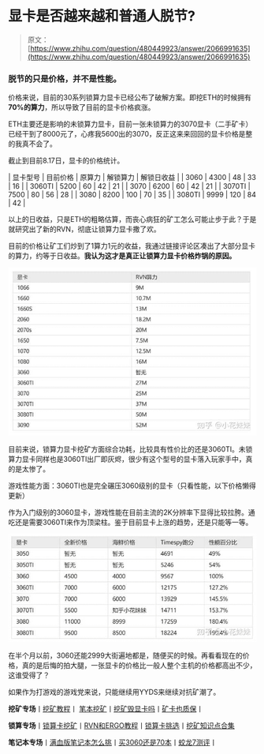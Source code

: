 <!--yml
category: 挖矿
date: 2022-06-26 00:00:00
-->

# 显卡是否越来越和普通人脱节?

> 原文：[https://www.zhihu.com/question/480449923/answer/2066991635](https://www.zhihu.com/question/480449923/answer/2066991635)

 ### 脱节的只是价格，并不是性能。

价格来说，目前的30系列锁算力显卡已经公布了破解方案。即挖ETH的时候拥有**70%的算力**，所以导致了目前的显卡价格疯涨。

ETH主要还是影响的未锁算力显卡，目前一张未锁算力的3070显卡（二手矿卡）已经干到了8000元了，心疼我5600出的3070，反正这来来回回的显卡价格是整的我真不会了。

截止到目前8.17日，显卡的价格统计。

| 显卡型号 | 目前价格 | 原算力 | 解锁算力 | 解锁日收益 |
| 3060 | 4300 | 48 | 33 | 16 |
| 3060TI | 5200 | 60 | 42 | 21 |
| 3070 | 6200 | 60 | 42 | 21 |
| 3070TI | 7500 | 80 | 56 | 28 |
| 3080 | 8200 | 100 | 70 | 35 |
| 3080TI | 9999 | 120 | 84 | 42 |

以上的日收益，只是ETH的粗略估算，而丧心病狂的矿工怎么可能止步于此？于是就研究出了新的RVN，彻底让锁算力显卡撒了欢。

[](https://zhuanlan.zhihu.com/p/398651881)

目前的价格让矿工们炒到了1算力1元的收益，我通过链接评论区凑出了大部分显卡的算力，约等于日收益。**我认为这才是真正让锁算力显卡价格炸锅的原因。**

![](img/36271a2e341913b28d09784aa8a71d4d.png)

目前来说，锁算力显卡挖矿方面综合功耗，比较具有性价比的还是3060TI。未锁算力显卡同样也是3060TI出厂即灰烬，很少有这个型号的显卡落入玩家手中，真的是太惨了。

游戏性能方面：3060TI也是完全碾压3060级别的显卡（只看性能，以下价格懒得更新）

作为入门级别的3060显卡，游戏性能在目前主流的2K分辨率下显得比较拉胯。通吃还是需要3060TI来作为顶梁柱。鉴于目前显卡上涨的趋势，还是只能等一等。

![](img/1c8291ab6b18c847222d4be5ace1cb77.png)

在半个月以前，3060还能2999大街遍地都是，随便买的时候。再看看现在的价格，真的是后悔的拍大腿，一张显卡的价格比一般人整个主机的价格都高出不少，这谁受得了？

如果作为打游戏的游戏党来说，只能继续用YYDS来继续对抗矿潮了。

**挖矿专场**丨[挖矿教程](https://zhuanlan.zhihu.com/p/355955385)丨 [笔本挖矿](https://zhuanlan.zhihu.com/p/360451565)丨[挖矿毁显卡吗](https://zhuanlan.zhihu.com/p/358944242)丨[矿卡也质保](https://zhuanlan.zhihu.com/p/386391253)丨

**锁算专场**丨[锁算卡挖矿](https://zhuanlan.zhihu.com/p/398651881)丨[RVN和ERGO教程](https://zhuanlan.zhihu.com/p/402971584)丨[锁算卡挑选](https://zhuanlan.zhihu.com/p/374342633)丨[挖矿知识点合集](https://www.zhihu.com/question/461044682/answer/1994951468)

**笔记本专场**丨[满血版笔记本怎么挑](https://zhuanlan.zhihu.com/p/374748213)丨[买3060还是70本](https://www.zhihu.com/question/447817962/answer/1909204347)丨[蛟龙7测评](https://zhuanlan.zhihu.com/p/369226521)丨